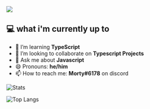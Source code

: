 ![](https://i.postimg.cc/3NWwFfmr/banner-8.png)

## 💻 what i'm currently up to 
- 🌱 I’m learning **TypeScript**
- 👯 I’m looking to collaborate on **Typescript Projects**
- 💬 Ask me about **Javascript**
- 😄 Pronouns: **he/him**
- 📫 How to reach me: **Morty#6178** on discord

![Stats](https://github-readme-stats.vercel.app/api?username=mortynex&show_icons=true&title_color=ffffff&text_color=e8e8e8&bg_color=0d1117&hide_border=true&locale=en )

![Top Langs](https://github-readme-stats.vercel.app/api/top-langs?username=mortynex&show_icons=true&title_color=ffffff&text_color=e8e8e8&bg_color=0d1117&hide_border=true&locale=en&layout=compact)

